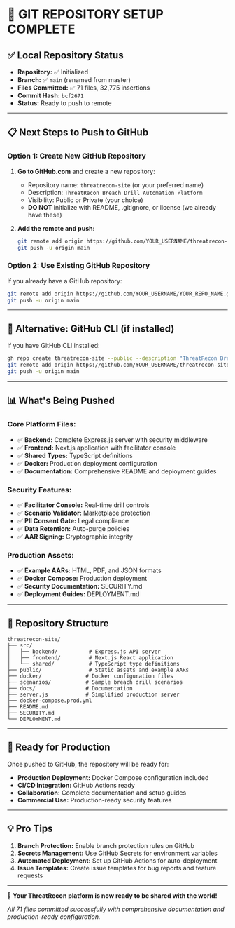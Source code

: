 # 🚀 **GIT REPOSITORY SETUP COMPLETE**

## **✅ Local Repository Status**
- **Repository:** ✅ Initialized
- **Branch:** ✅ `main` (renamed from master)
- **Files Committed:** ✅ 71 files, 32,775 insertions
- **Commit Hash:** `bcf2671`
- **Status:** Ready to push to remote

---

## **📋 Next Steps to Push to GitHub**

### **Option 1: Create New GitHub Repository**

1. **Go to GitHub.com** and create a new repository:
   - Repository name: `threatrecon-site` (or your preferred name)
   - Description: `ThreatRecon Breach Drill Automation Platform`
   - Visibility: Public or Private (your choice)
   - **DO NOT** initialize with README, .gitignore, or license (we already have these)

2. **Add the remote and push:**
   ```bash
   git remote add origin https://github.com/YOUR_USERNAME/threatrecon-site.git
   git push -u origin main
   ```

### **Option 2: Use Existing GitHub Repository**

If you already have a GitHub repository:

```bash
git remote add origin https://github.com/YOUR_USERNAME/YOUR_REPO_NAME.git
git push -u origin main
```

---

## **🔧 Alternative: GitHub CLI (if installed)**

If you have GitHub CLI installed:

```bash
gh repo create threatrecon-site --public --description "ThreatRecon Breach Drill Automation Platform"
git remote add origin https://github.com/YOUR_USERNAME/threatrecon-site.git
git push -u origin main
```

---

## **📊 What's Being Pushed**

### **Core Platform Files:**
- ✅ **Backend:** Complete Express.js server with security middleware
- ✅ **Frontend:** Next.js application with facilitator console
- ✅ **Shared Types:** TypeScript definitions
- ✅ **Docker:** Production deployment configuration
- ✅ **Documentation:** Comprehensive README and deployment guides

### **Security Features:**
- ✅ **Facilitator Console:** Real-time drill controls
- ✅ **Scenario Validator:** Marketplace protection
- ✅ **PII Consent Gate:** Legal compliance
- ✅ **Data Retention:** Auto-purge policies
- ✅ **AAR Signing:** Cryptographic integrity

### **Production Assets:**
- ✅ **Example AARs:** HTML, PDF, and JSON formats
- ✅ **Docker Compose:** Production deployment
- ✅ **Security Documentation:** SECURITY.md
- ✅ **Deployment Guides:** DEPLOYMENT.md

---

## **🎯 Repository Structure**

```
threatrecon-site/
├── src/
│   ├── backend/          # Express.js API server
│   ├── frontend/         # Next.js React application
│   └── shared/           # TypeScript type definitions
├── public/               # Static assets and example AARs
├── docker/              # Docker configuration files
├── scenarios/           # Sample breach drill scenarios
├── docs/                # Documentation
├── server.js            # Simplified production server
├── docker-compose.prod.yml
├── README.md
├── SECURITY.md
└── DEPLOYMENT.md
```

---

## **🚀 Ready for Production**

Once pushed to GitHub, the repository will be ready for:

- **Production Deployment:** Docker Compose configuration included
- **CI/CD Integration:** GitHub Actions ready
- **Collaboration:** Complete documentation and setup guides
- **Commercial Use:** Production-ready security features

---

## **💡 Pro Tips**

1. **Branch Protection:** Enable branch protection rules on GitHub
2. **Secrets Management:** Use GitHub Secrets for environment variables
3. **Automated Deployment:** Set up GitHub Actions for auto-deployment
4. **Issue Templates:** Create issue templates for bug reports and feature requests

---

**🎉 Your ThreatRecon platform is now ready to be shared with the world!**

*All 71 files committed successfully with comprehensive documentation and production-ready configuration.*
